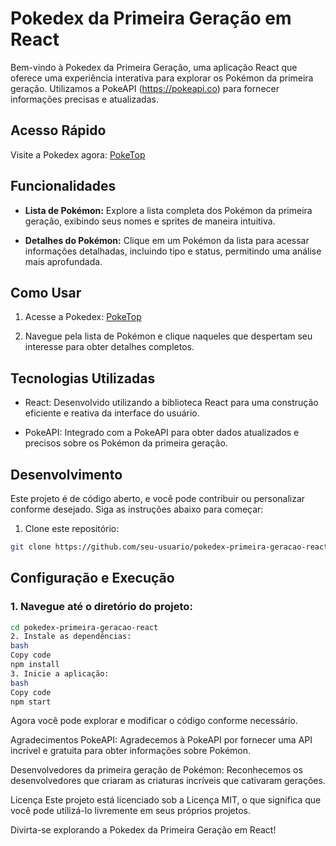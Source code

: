 # Pokedex da Primeira Geração em React

Bem-vindo à Pokedex da Primeira Geração, uma aplicação React que oferece uma experiência interativa para explorar os Pokémon da primeira geração. Utilizamos a PokeAPI (https://pokeapi.co) para fornecer informações precisas e atualizadas.

## Acesso Rápido

Visite a Pokedex agora: [PokeTop](https://poke-top.surge.sh)

## Funcionalidades

- **Lista de Pokémon:** Explore a lista completa dos Pokémon da primeira geração, exibindo seus nomes e sprites de maneira intuitiva.

- **Detalhes do Pokémon:** Clique em um Pokémon da lista para acessar informações detalhadas, incluindo tipo e status, permitindo uma análise mais aprofundada.

## Como Usar

1. Acesse a Pokedex: [PokeTop](https://poke-top.surge.sh)

2. Navegue pela lista de Pokémon e clique naqueles que despertam seu interesse para obter detalhes completos.

## Tecnologias Utilizadas

- React: Desenvolvido utilizando a biblioteca React para uma construção eficiente e reativa da interface do usuário.

- PokeAPI: Integrado com a PokeAPI para obter dados atualizados e precisos sobre os Pokémon da primeira geração.

## Desenvolvimento

Este projeto é de código aberto, e você pode contribuir ou personalizar conforme desejado. Siga as instruções abaixo para começar:

1. Clone este repositório:

```bash
git clone https://github.com/seu-usuario/pokedex-primeira-geracao-react.git
```

## Configuração e Execução

### 1. Navegue até o diretório do projeto:

```bash
cd pokedex-primeira-geracao-react
2. Instale as dependências:
bash
Copy code
npm install
3. Inicie a aplicação:
bash
Copy code
npm start

```
Agora você pode explorar e modificar o código conforme necessário.

Agradecimentos
PokeAPI: Agradecemos à PokeAPI por fornecer uma API incrível e gratuita para obter informações sobre Pokémon.

Desenvolvedores da primeira geração de Pokémon: Reconhecemos os desenvolvedores que criaram as criaturas incríveis que cativaram gerações.

Licença
Este projeto está licenciado sob a Licença MIT, o que significa que você pode utilizá-lo livremente em seus próprios projetos.

Divirta-se explorando a Pokedex da Primeira Geração em React!

